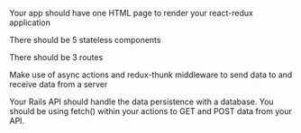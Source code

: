 Your app should have one HTML page to render your react-redux application

There should be 5 stateless components

There should be 3 routes

Make use of async actions and redux-thunk middleware to send data to and receive data from a server

Your Rails API should handle the data persistence with a database. You should be using fetch() within your actions to GET and POST data from your API.